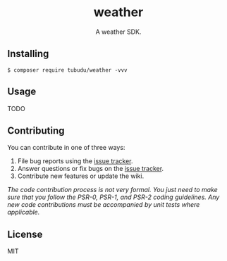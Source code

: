 <h1 align="center"> weather </h1>

<p align="center"> A weather SDK.</p>


## Installing

```shell
$ composer require tubudu/weather -vvv
```

## Usage

TODO

## Contributing

You can contribute in one of three ways:

1. File bug reports using the [issue tracker](https://github.com/tubudu/weather/issues).
2. Answer questions or fix bugs on the [issue tracker](https://github.com/tubudu/weather/issues).
3. Contribute new features or update the wiki.

_The code contribution process is not very formal. You just need to make sure that you follow the PSR-0, PSR-1, and PSR-2 coding guidelines. Any new code contributions must be accompanied by unit tests where applicable._

## License

MIT